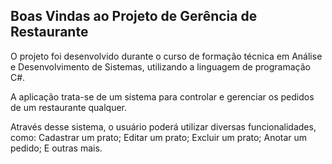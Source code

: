 ## Boas Vindas ao Projeto de Gerência de Restaurante

O projeto foi desenvolvido durante o curso de formação técnica em Análise e Desenvolvimento de Sistemas, utilizando a linguagem de programação C#.

A aplicação trata-se de um sistema para controlar e gerenciar os pedidos de um restaurante qualquer.

Através desse sistema, o usuário poderá utilizar diversas funcionalidades, como: Cadastrar um prato; Editar um prato; Excluir um prato; Anotar um pedido; E outras mais.
#

